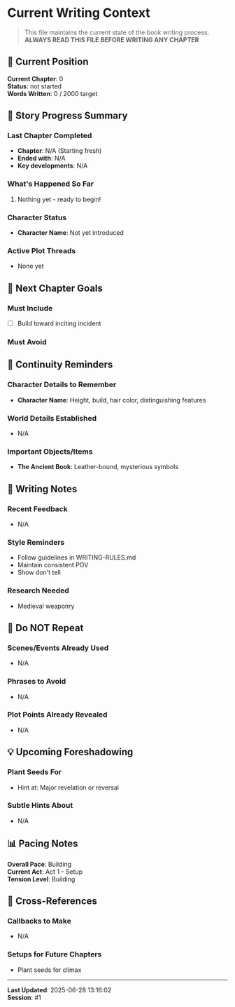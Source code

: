 # Current Writing Context

> This file maintains the current state of the book writing process.
> **ALWAYS READ THIS FILE BEFORE WRITING ANY CHAPTER**

## 📍 Current Position

**Current Chapter**: 0  
**Status**: not started  
**Words Written**: 0 / 2000 target

## 📖 Story Progress Summary

### Last Chapter Completed
- **Chapter**: N/A (Starting fresh)
- **Ended with**: N/A
- **Key developments**: N/A

### What's Happened So Far
1. Nothing yet - ready to begin!

### Character Status
- **Character Name**: Not yet introduced

### Active Plot Threads
- None yet

## 🎯 Next Chapter Goals

### Must Include
- [ ] Build toward inciting incident

### Must Avoid

## 🔄 Continuity Reminders

### Character Details to Remember
- **Character Name**: Height, build, hair color, distinguishing features

### World Details Established
- N/A

### Important Objects/Items
- **The Ancient Book**: Leather-bound, mysterious symbols

## 📝 Writing Notes

### Recent Feedback
- N/A

### Style Reminders
- Follow guidelines in WRITING-RULES.md
- Maintain consistent POV
- Show don't tell

### Research Needed
- Medieval weaponry

## 🚫 Do NOT Repeat

### Scenes/Events Already Used
- N/A

### Phrases to Avoid
- N/A

### Plot Points Already Revealed
- N/A

## 💡 Upcoming Foreshadowing

### Plant Seeds For
- Hint at: Major revelation or reversal

### Subtle Hints About
- N/A

## 📊 Pacing Notes

**Overall Pace**: Building  
**Current Act**: Act 1 - Setup  
**Tension Level**: Building  

## 🔗 Cross-References

### Callbacks to Make
- N/A

### Setups for Future Chapters
- Plant seeds for climax

---

**Last Updated**: 2025-06-28 13:16:02  
**Session**: #1
